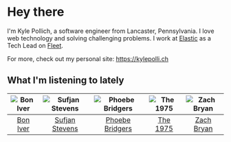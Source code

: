 # Hey there


I'm Kyle Pollich, a software engineer from Lancaster, Pennsylvania. I love web technology and solving challenging problems.
I work at [Elastic](https://www.elastic.co/) as a Tech Lead on [Fleet](https://www.elastic.co/guide/en/fleet/current/fleet-overview.html).

For more, check out my personal site: https://kylepolli.ch

## What I'm listening to lately

<!-- begin artists -->
  |![Bon Iver](https://i.scdn.co/image/ab6761610000f17867be065df01f37a3880216be)|![Sufjan Stevens](https://i.scdn.co/image/ab6761610000f178b80dd6b23c5c04d62d9aa0c6)|![Phoebe Bridgers](https://i.scdn.co/image/ab6761610000f178626686e362d30246e816cc5b)|![The 1975](https://i.scdn.co/image/ab6761610000f17889348336354096fd4e36ca73)|![Zach Bryan](https://i.scdn.co/image/ab6761610000f1784fd54df35bfcfa0fc9fc2da7)|
  |:---:|:---:|:---:|:---:|:---:|
  |[Bon Iver](https://open.spotify.com/artist/4LEiUm1SRbFMgfqnQTwUbQ)|[Sufjan Stevens](https://open.spotify.com/artist/4MXUO7sVCaFgFjoTI5ox5c)|[Phoebe Bridgers](https://open.spotify.com/artist/1r1uxoy19fzMxunt3ONAkG)|[The 1975](https://open.spotify.com/artist/3mIj9lX2MWuHmhNCA7LSCW)|[Zach Bryan](https://open.spotify.com/artist/40ZNYROS4zLfyyBSs2PGe2)|
<!-- end artists -->

